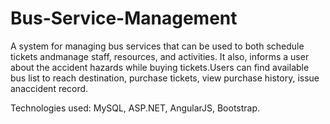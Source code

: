 # Bus-Service-Management
A system for managing bus services that can be used to both schedule tickets andmanage staff, resources, and activities. It also, informs a user about the accident hazards while buying tickets.Users can find available bus list to reach destination, purchase tickets, view purchase history, issue anaccident record.

Technologies used: MySQL, ASP.NET, AngularJS, Bootstrap.
